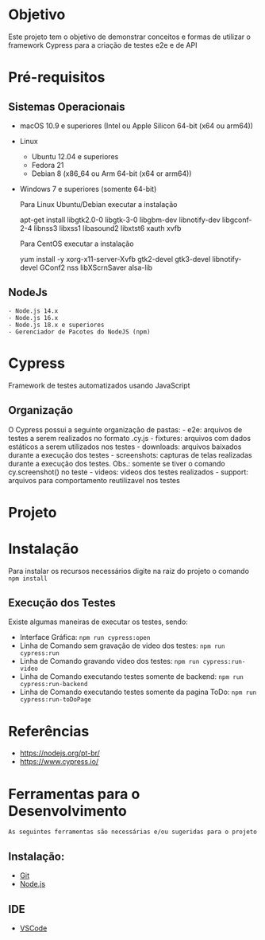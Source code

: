 # Objetivo
 
Este projeto tem o objetivo de demonstrar conceitos e formas de utilizar o framework Cypress para a criação de testes e2e e de API

# Pré-requisitos

## Sistemas Operacionais

- macOS 10.9 e superiores (Intel ou Apple Silicon 64-bit (x64 ou arm64))
- Linux 
    - Ubuntu 12.04 e superiores
    - Fedora 21
    - Debian 8 (x86_64 ou Arm 64-bit (x64 or arm64))
- Windows 7 e superiores (somente 64-bit)

    Para Linux Ubuntu/Debian executar a instalação

    apt-get install libgtk2.0-0 libgtk-3-0 libgbm-dev libnotify-dev libgconf-2-4 libnss3 libxss1 libasound2 libxtst6 xauth xvfb

    Para CentOS executar a instalação

    yum install -y xorg-x11-server-Xvfb gtk2-devel gtk3-devel libnotify-devel GConf2 nss libXScrnSaver alsa-lib

## NodeJs
    - Node.js 14.x
    - Node.js 16.x
    - Node.js 18.x e superiores
    - Gerenciador de Pacotes do NodeJS (npm)

# Cypress

Framework de testes automatizados usando JavaScript

## Organização

O Cypress possui a seguinte organização de pastas:
    - e2e: arquivos de testes a serem realizados no formato <nome>.cy.js
    - fixtures: arquivos com dados estáticos a serem utilizados nos testes
    - downloads: arquivos baixados durante a execução dos testes
    - screenshots: capturas de telas realizadas durante a execução dos testes. Obs.: somente se tiver o comando cy.screenshot() no teste
    - videos: videos dos testes realizados
    - support: arquivos para comportamento reutilizavel nos testes 

# Projeto

# Instalação

Para instalar os recursos necessários digite na raiz do projeto o comando `npm install`

## Execução dos Testes

Existe algumas maneiras de executar os testes, sendo:
- Interface Gráfica: `npm run cypress:open`
- Linha de Comando sem gravação de video dos testes: `npm run cypress:run`    
- Linha de Comando gravando video dos testes: `npm run cypress:run-video`
- Linha de Comando executando testes somente de backend: `npm run cypress:run-backend`
- Linha de Comando executando testes somente da pagina ToDo: `npm run cypress:run-toDoPage`

# Referências
- https://nodejs.org/pt-br/
- https://www.cypress.io/

# Ferramentas para o Desenvolvimento

    As seguintes ferramentas são necessárias e/ou sugeridas para o projeto

## Instalação:
- [Git](https://git-scm.com/downloads)
- [Node.js](https://nodejs.org/pt-br)

## IDE
- [VSCode](https://code.visualstudio.com/download)